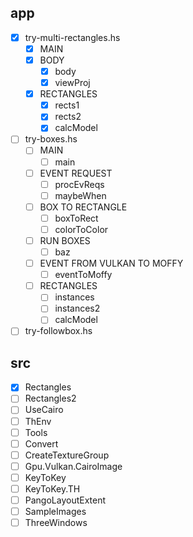 app
---

* [x] try-multi-rectangles.hs
    + [x] MAIN
    + [x] BODY
        - [x] body
        - [x] viewProj
    + [x] RECTANGLES
        - [x] rects1
        - [x] rects2
        - [x] calcModel
* [ ] try-boxes.hs
    + [ ] MAIN
        - [ ] main
    + [ ] EVENT REQUEST
        - [ ] procEvReqs
        - [ ] maybeWhen
    + [ ] BOX TO RECTANGLE
        - [ ] boxToRect
        - [ ] colorToColor
    + [ ] RUN BOXES
        - [ ] baz
    + [ ] EVENT FROM VULKAN TO MOFFY
        - [ ] eventToMoffy
    + [ ] RECTANGLES
        - [ ] instances
        - [ ] instances2
        - [ ] calcModel
* [ ] try-followbox.hs

src
---

* [x] Rectangles
* [ ] Rectangles2
* [ ] UseCairo
* [ ] ThEnv
* [ ] Tools
* [ ] Convert
* [ ] CreateTextureGroup
* [ ] Gpu.Vulkan.CairoImage
* [ ] KeyToKey
* [ ] KeyToKey.TH
* [ ] PangoLayoutExtent
* [ ] SampleImages
* [ ] ThreeWindows
